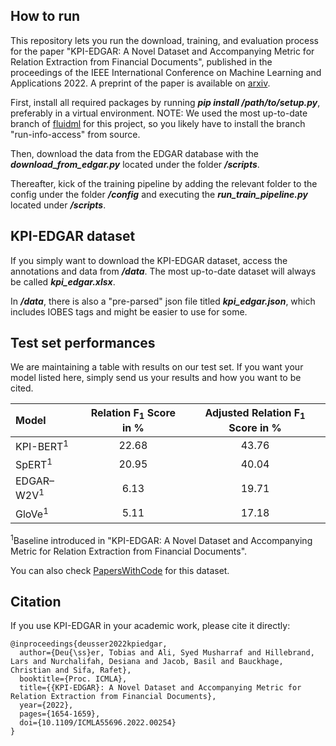 ## How to run

This repository lets you run the download, training, and evaluation process for the paper "KPI-EDGAR: A Novel Dataset 
and Accompanying Metric for Relation Extraction from Financial Documents", published in the proceedings of the 
IEEE International Conference on Machine Learning and Applications 2022. A preprint of the paper is available on 
[arxiv](https://arxiv.org/abs/2210.09163).

First, install all required packages by running ***pip install /path/to/setup.py***, preferably in a virtual 
environment. NOTE: We used the most up-to-date branch of [fluidml](https://github.com/fluidml/fluidml) for this project,
so you likely have to install the branch "run-info-access" from source.

Then, download the data from the EDGAR database with the ***download_from_edgar.py*** located under the folder ***/scripts***.

Thereafter, kick of the training pipeline by adding the relevant folder to the config under the folder ***/config*** 
and executing the ***run_train_pipeline.py*** located under ***/scripts***.

## KPI-EDGAR dataset

If you simply want to download the KPI-EDGAR dataset, access the annotations and data from ***/data***. 
The most up-to-date dataset will always be called ***kpi_edgar.xlsx***.

In ***/data***, there is also a "pre-parsed" json file titled ***kpi_edgar.json***, which includes IOBES tags and might 
be easier to use for some.

## Test set performances

We are maintaining a table with results on our test set. If you want your model listed here, simply send us your results 
and how you want to be cited.

| Model                 | Relation F<sub>1</sub> Score in % | Adjusted Relation F<sub>1</sub> Score in % |
|:----------------------|:---------------------------------:|:------------------------------------------:|
| KPI-BERT<sup>1</sup>  |               22.68               |                   43.76                    |
| SpERT<sup>1</sup>     |               20.95               |                   40.04                    |
| EDGAR–W2V<sup>1</sup> |               6.13                |                   19.71                    |
| GloVe<sup>1</sup>     |               5.11                |                   17.18                    |

<sup>1</sup>Baseline introduced in "KPI-EDGAR: A Novel Dataset 
and Accompanying Metric for Relation Extraction from Financial Documents".

You can also check [PapersWithCode](https://paperswithcode.com/sota/joint-entity-and-relation-extraction-on-kpi) for this dataset.

## Citation

If you use KPI-EDGAR in your academic work, please cite it directly:

```
@inproceedings{deusser2022kpiedgar,
  author={Deu{\ss}er, Tobias and Ali, Syed Musharraf and Hillebrand, Lars and Nurchalifah, Desiana and Jacob, Basil and Bauckhage, Christian and Sifa, Rafet},
  booktitle={Proc. ICMLA}, 
  title={{KPI-EDGAR}: A Novel Dataset and Accompanying Metric for Relation Extraction from Financial Documents}, 
  year={2022},
  pages={1654-1659},
  doi={10.1109/ICMLA55696.2022.00254}
}
```
